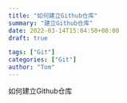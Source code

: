 ```yaml
---
title: "如何建立Github仓库"
summary: "建立Github仓库"
date: 2022-03-14T15:04:50+08:00
draft: true

tags: ["Git"]
categories: ["Git"]
author: "Tom"
---
```


如何建立Github仓库



